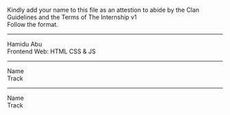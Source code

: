 Kindly add your name to this file as an attestion to abide by the Clan Guidelines and the Terms of The Internship v1
<br/> Follow the format.<br/> 
___
Hamidu Abu <br/>
Frontend Web: HTML CSS & JS
___
Name <br/>
Track
___
Name <br/>
Track

	
